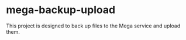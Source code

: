 # mega-backup-upload
This project is designed to back up files to the Mega service and upload them.
